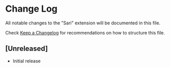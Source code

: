 # Change Log

All notable changes to the "Sari" extension will be documented in this file.

Check [Keep a Changelog](http://keepachangelog.com/) for recommendations on how to structure this file.

## [Unreleased]

- Initial release
